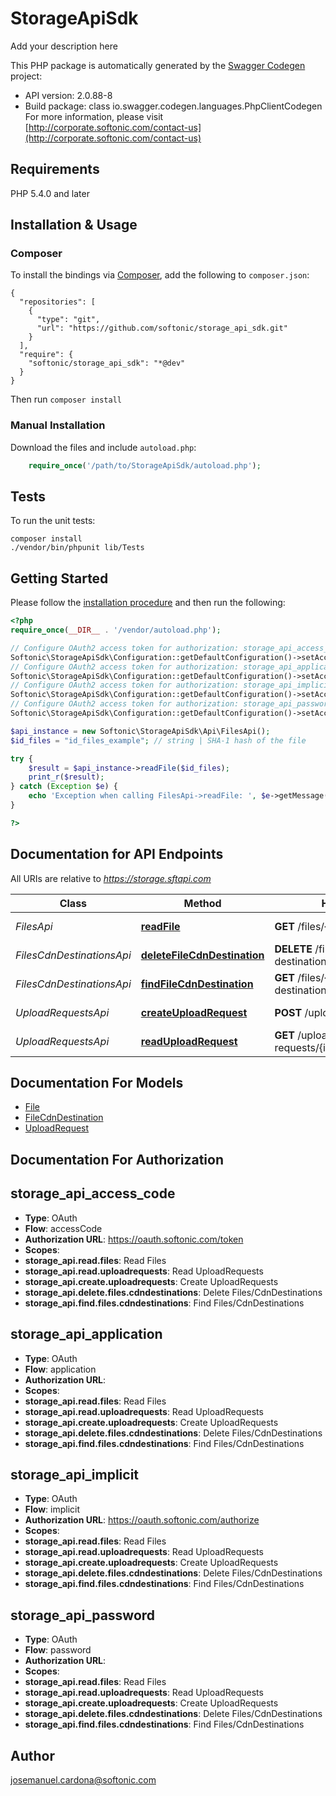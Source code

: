 # StorageApiSdk
Add your description here

This PHP package is automatically generated by the [Swagger Codegen](https://github.com/swagger-api/swagger-codegen) project:

- API version: 2.0.88-8
- Build package: class io.swagger.codegen.languages.PhpClientCodegen
For more information, please visit [http://corporate.softonic.com/contact-us](http://corporate.softonic.com/contact-us)

## Requirements

PHP 5.4.0 and later

## Installation & Usage
### Composer

To install the bindings via [Composer](http://getcomposer.org/), add the following to `composer.json`:

```
{
  "repositories": [
    {
      "type": "git",
      "url": "https://github.com/softonic/storage_api_sdk.git"
    }
  ],
  "require": {
    "softonic/storage_api_sdk": "*@dev"
  }
}
```

Then run `composer install`

### Manual Installation

Download the files and include `autoload.php`:

```php
    require_once('/path/to/StorageApiSdk/autoload.php');
```

## Tests

To run the unit tests:

```
composer install
./vendor/bin/phpunit lib/Tests
```

## Getting Started

Please follow the [installation procedure](#installation--usage) and then run the following:

```php
<?php
require_once(__DIR__ . '/vendor/autoload.php');

// Configure OAuth2 access token for authorization: storage_api_access_code
Softonic\StorageApiSdk\Configuration::getDefaultConfiguration()->setAccessToken('YOUR_ACCESS_TOKEN');
// Configure OAuth2 access token for authorization: storage_api_application
Softonic\StorageApiSdk\Configuration::getDefaultConfiguration()->setAccessToken('YOUR_ACCESS_TOKEN');
// Configure OAuth2 access token for authorization: storage_api_implicit
Softonic\StorageApiSdk\Configuration::getDefaultConfiguration()->setAccessToken('YOUR_ACCESS_TOKEN');
// Configure OAuth2 access token for authorization: storage_api_password
Softonic\StorageApiSdk\Configuration::getDefaultConfiguration()->setAccessToken('YOUR_ACCESS_TOKEN');

$api_instance = new Softonic\StorageApiSdk\Api\FilesApi();
$id_files = "id_files_example"; // string | SHA-1 hash of the file

try {
    $result = $api_instance->readFile($id_files);
    print_r($result);
} catch (Exception $e) {
    echo 'Exception when calling FilesApi->readFile: ', $e->getMessage(), PHP_EOL;
}

?>
```

## Documentation for API Endpoints

All URIs are relative to *https://storage.sftapi.com*

Class | Method | HTTP request | Description
------------ | ------------- | ------------- | -------------
*FilesApi* | [**readFile**](docs/Api/FilesApi.md#readfile) | **GET** /files/{id_files} | Fetches a single File
*FilesCdnDestinationsApi* | [**deleteFileCdnDestination**](docs/Api/FilesCdnDestinationsApi.md#deletefilecdndestination) | **DELETE** /files/{id_files}/cdn-destinations/{id_cdn_destinations} | Deletes a FileCdnDestination
*FilesCdnDestinationsApi* | [**findFileCdnDestination**](docs/Api/FilesCdnDestinationsApi.md#findfilecdndestination) | **GET** /files/{id_files}/cdn-destinations | List of FileCdnDestinations
*UploadRequestsApi* | [**createUploadRequest**](docs/Api/UploadRequestsApi.md#createuploadrequest) | **POST** /upload-requests | Creates a new UploadRequest
*UploadRequestsApi* | [**readUploadRequest**](docs/Api/UploadRequestsApi.md#readuploadrequest) | **GET** /upload-requests/{id_upload_requests} | Fetches a single UploadRequest


## Documentation For Models

 - [File](docs/Model/File.md)
 - [FileCdnDestination](docs/Model/FileCdnDestination.md)
 - [UploadRequest](docs/Model/UploadRequest.md)


## Documentation For Authorization


## storage_api_access_code

- **Type**: OAuth
- **Flow**: accessCode
- **Authorization URL**: https://oauth.softonic.com/token
- **Scopes**: 
 - **storage_api.read.files**: Read Files
 - **storage_api.read.uploadrequests**: Read UploadRequests
 - **storage_api.create.uploadrequests**: Create UploadRequests
 - **storage_api.delete.files.cdndestinations**: Delete Files/CdnDestinations
 - **storage_api.find.files.cdndestinations**: Find Files/CdnDestinations

## storage_api_application

- **Type**: OAuth
- **Flow**: application
- **Authorization URL**: 
- **Scopes**: 
 - **storage_api.read.files**: Read Files
 - **storage_api.read.uploadrequests**: Read UploadRequests
 - **storage_api.create.uploadrequests**: Create UploadRequests
 - **storage_api.delete.files.cdndestinations**: Delete Files/CdnDestinations
 - **storage_api.find.files.cdndestinations**: Find Files/CdnDestinations

## storage_api_implicit

- **Type**: OAuth
- **Flow**: implicit
- **Authorization URL**: https://oauth.softonic.com/authorize
- **Scopes**: 
 - **storage_api.read.files**: Read Files
 - **storage_api.read.uploadrequests**: Read UploadRequests
 - **storage_api.create.uploadrequests**: Create UploadRequests
 - **storage_api.delete.files.cdndestinations**: Delete Files/CdnDestinations
 - **storage_api.find.files.cdndestinations**: Find Files/CdnDestinations

## storage_api_password

- **Type**: OAuth
- **Flow**: password
- **Authorization URL**: 
- **Scopes**: 
 - **storage_api.read.files**: Read Files
 - **storage_api.read.uploadrequests**: Read UploadRequests
 - **storage_api.create.uploadrequests**: Create UploadRequests
 - **storage_api.delete.files.cdndestinations**: Delete Files/CdnDestinations
 - **storage_api.find.files.cdndestinations**: Find Files/CdnDestinations


## Author

josemanuel.cardona@softonic.com


